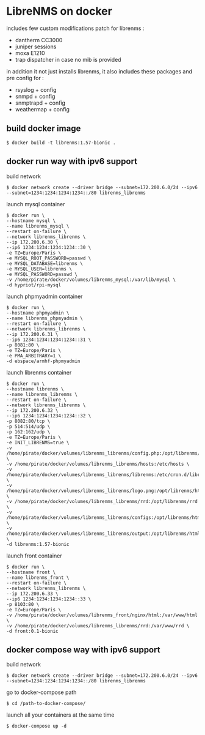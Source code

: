 # LibreNMS on docker

includes few custom modifications patch for librenms :

* dantherm CC3000
* juniper sessions
* moxa E1210
* trap dispatcher in case no mib is provided

in addition it not just installs librenms, it also includes these packages and pre config for :

* rsyslog + config
* snmpd + config
* snmptrapd + config
* weathermap + config

## build docker image

```
$ docker build -t librenms:1.57-bionic .
```

## docker run way with ipv6 support

build network

```
$ docker network create --driver bridge --subnet=172.200.6.0/24 --ipv6 --subnet=1234:1234:1234:1234::/80 librenms_librenms
```

launch mysql container

```
$ docker run \
--hostname mysql \
--name librenms_mysql \
--restart on-failure \
--network librenms_librenms \
--ip 172.200.6.30 \
--ip6 1234:1234:1234:1234::30 \
-e TZ=Europe/Paris \
-e MYSQL_ROOT_PASSWORD=passwd \
-e MYSQL_DATABASE=librenms \
-e MYSQL_USER=librenms \
-e MYSQL_PASSWORD=passwd \
-v /home/pirate/docker/volumes/librenms_mysql:/var/lib/mysql \
-d hypriot/rpi-mysql
```

launch phpmyadmin container

```
$ docker run \
--hostname phpmyadmin \
--name librenms_phpmyadmin \
--restart on-failure \
--network librenms_librenms \
--ip 172.200.6.31 \
--ip6 1234:1234:1234:1234::31 \
-p 8081:80 \
-e TZ=Europe/Paris \
-e PMA_ARBITRARY=1 \
-d ebspace/armhf-phpmyadmin
```

launch librenms container

```
$ docker run \
--hostname librenms \
--name librenms_librenms \
--restart on-failure \
--network librenms_librenms \
--ip 172.200.6.32 \
--ip6 1234:1234:1234:1234::32 \
-p 8082:80/tcp \
-p 514:514/udp \
-p 162:162/udp \
-e TZ=Europe/Paris \
-e INIT_LIBRENMS=true \
-v /home/pirate/docker/volumes/librenms_librenms/config.php:/opt/librenms/config.php \
-v /home/pirate/docker/volumes/librenms_librenms/hosts:/etc/hosts \
-v /home/pirate/docker/volumes/librenms_librenms/librenms:/etc/cron.d/librenms \
-v /home/pirate/docker/volumes/librenms_librenms/logo.png:/opt/librenms/html/images/custom/logo.png \
-v /home/pirate/docker/volumes/librenms_librenms/rrd:/opt/librenms/rrd \
-v /home/pirate/docker/volumes/librenms_librenms/configs:/opt/librenms/html/plugins/Weathermap/configs \
-v /home/pirate/docker/volumes/librenms_librenms/output:/opt/librenms/html/plugins/Weathermap/output \
-d librenms:1.57-bionic
```

launch front container

```
$ docker run \
--hostname front \
--name librenms_front \
--restart on-failure \
--network librenms_librenms \
--ip 172.200.6.33 \
--ip6 1234:1234:1234:1234::33 \
-p 8103:80 \
-e TZ=Europe/Paris \
-v /home/pirate/docker/volumes/librenms_front/nginx/html:/var/www/html \
-v /home/pirate/docker/volumes/librenms_librenms/rrd:/var/www/rrd \
-d front:0.1-bionic
```

## docker compose way with ipv6 support

build network

```
$ docker network create --driver bridge --subnet=172.200.6.0/24 --ipv6 --subnet=1234:1234:1234:1234::/80 librenms_librenms
```

go to docker-compose path

```
$ cd /path-to-docker-compose/
```

launch all your containers at the same time

```
$ docker-compose up -d
```
